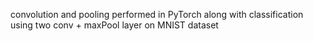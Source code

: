 convolution and pooling performed in PyTorch along with classification using two conv + maxPool layer on MNIST dataset
